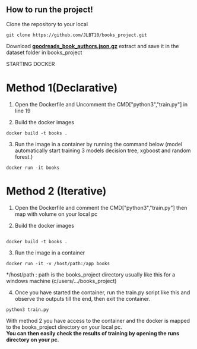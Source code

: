 ## How to run the project!

Clone the repository to your local

```
git clone https://github.com/JLBT10/books_project.git

```

Download __[goodreads_book_authors.json.gz](https://sites.google.com/eng.ucsd.edu/ucsdbookgraph/books?authuser=0)__ extract and save it in the dataset folder in books_project

STARTING DOCKER

# Method 1(Declarative)
1. Open the Dockerfile and Uncomment the CMD["python3","train.py"] in line 19

2. Build the docker images

```
docker build -t books .

```
3. Run the image in a container by running the command below (model automatically start training 3 models decision tree, xgboost and random forest.)

```
docker run -it books 

```

# Method 2 (Iterative)

1. Open the Dockerfile and comment the CMD["python3","train.py"] then map with volume on your local pc

2. Build the docker images

```

docker build -t books .

```

3. Run the image in a container

```
docker run -it -v /host/path:/app books

```

*/host/path : path is the books_project directory usually like this for a windows machine (c/users/.../books_project)<br>

4. Once you have started the container, run the train.py script like this and observe the outputs till the end, then exit the container.


```
python3 train.py

```

With method 2 you have access to the container and the docker is mapped to the books_project directory on your local pc.<br>
**You can then easily check the results of training by opening the runs directory on your pc**.
